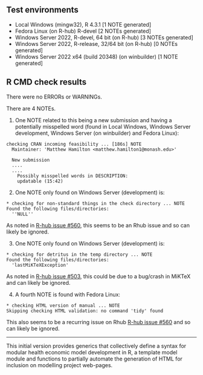 ## Test environments

* Local Windows (mingw32), R 4.3.1 [1 NOTE generated]
* Fedora Linux (on R-hub) R-devel [2 NOTEs generated]
* Windows Server 2022, R-devel, 64 bit (on R-hub) [3 NOTEs generated]
* Windows Server 2022, R-release, 32/64 bit (on R-hub) [0 NOTEs generated]
* Windows Server 2022 x64 (build 20348) (on winbuilder) [1 NOTE generated]

## R CMD check results

There were no ERRORs or WARNINGs. 

There are 4 NOTEs.

1. One NOTE related to this being a new submission and having a potentially misspelled word (found in Local Windows, Windows Server development, Windows Server (on winbuilder) and Fedora Linux):

```
checking CRAN incoming feasibility ... [186s] NOTE
  Maintainer: 'Matthew Hamilton <matthew.hamilton1@monash.edu>'
  
  New submission
  ....
  ....
    Possibly misspelled words in DESCRIPTION:
    updatable (15:42)

```

2. One NOTE only found on Windows Server (development) is: 

```
* checking for non-standard things in the check directory ... NOTE
Found the following files/directories:
  ''NULL''
```

As noted in [R-hub issue #560](https://github.com/r-hub/rhub/issues/560), this seems to be an Rhub issue and so can likely be ignored. 


3. One NOTE only found on Windows Server (development) is: 

```
* checking for detritus in the temp directory ... NOTE
Found the following files/directories:
  'lastMiKTeXException'
```
As noted in [R-hub issue #503](https://github.com/r-hub/rhub/issues/503), this could be due to a bug/crash in MiKTeX and can likely be ignored.


4. A fourth NOTE is found with Fedora Linux:

```
* checking HTML version of manual ... NOTE
Skipping checking HTML validation: no command 'tidy' found
```

This also seems to be a recurring issue on Rhub [R-hub issue #560](https://github.com/r-hub/rhub/issues/548) and so can likely be ignored.

---

This initial version provides generics that collectively define a syntax for modular health economic model development in R, a template model module and functions to partially automate the generation of HTML for inclusion on modelling project web-pages.
